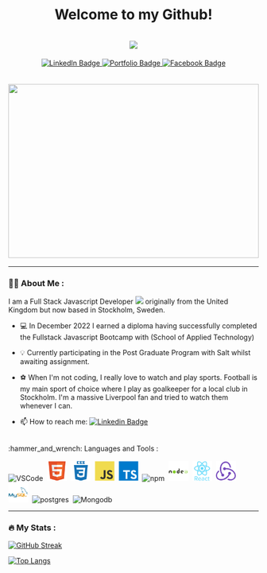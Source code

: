   <h1 align="center">
    Welcome to my Github!
  </h1>
  <br>
<div id="header" align="center">
  <img src="https://media.tenor.com/lNtmoshuUI8AAAAj/bahroo-hacker.gif" width="100"/>
</div>
<br>
<div id="badges" align="center">
  <a href="https://www.linkedin.com/in/robert-bish-1a6a8637">
    <img src="https://img.shields.io/badge/LinkedIn-blue?style=for-the-badge&logo=linkedin&logoColor=white" alt="LinkedIn Badge"/>
  </a>
  <a href="https://robertbishwebdeveloper.com">
    <img src="https://img.shields.io/badge/Portfolio-darkgreen?style=for-the-badge&logo=portfolio&logoColor=white" alt="Portfolio Badge"/>
  </a>
  <a href="https://www.facebook.com/robert.bish.9">
    <img src="https://img.shields.io/badge/Facebook-darkblue?style=for-the-badge&logo=facebook&logoColor=white" alt="Facebook Badge"/>
  </a>
</div>
<div id="counter" align="center">
  <img src="https://komarev.com/ghpvc/?username=bobbybish81&style=flat-square&color=blue" alt=""/>
</div>
  <br>
<div align="center">
  <img src="https://media.giphy.com/media/dWesBcTLavkZuG35MI/giphy.gif" width="100%" height="350"/>
</div>

---

### :man_technologist: About Me :
I am a Full Stack Javascript Developer <img src="https://media.giphy.com/media/WUlplcMpOCEmTGBtBW/giphy.gif" width="30"> originally from the United Kingdom but now based in Stockholm, Sweden.

- :computer: In December 2022 I earned a diploma having successfully completed the Fullstack Javascript Bootcamp with </Salt> (School of Applied Technology)

- :bulb: Currently participating in the Post Graduate Program with Salt whilst awaiting assignment.

- :soccer: When I'm not coding, I really love to watch and play sports. Football is my main sport of choice where I play as goalkeeper for a local club in Stockholm. I'm a massive Liverpool fan and tried to watch them whenever I can.

- :mailbox: How to reach me:  [![Linkedin Badge](https://img.shields.io/badge/LinkedIn-blue?style=flat&logo=Linkedin&logoColor=white)](https://github.com/bobbybish81)

<br>
:hammer_and_wrench: Languages and Tools :
<br>
<br>
<div>
  <img src="https://cdn.jsdelivr.net/gh/devicons/devicon/icons/vscode/vscode-original.svg" title="VSCode" alt="VSCode" width="40" height="40"/>&nbsp;
  <img src="https://github.com/devicons/devicon/blob/master/icons/html5/html5-original.svg" title="HTML5" alt="HTML" width="40" height="40"/>&nbsp;
  <img src="https://github.com/devicons/devicon/blob/master/icons/css3/css3-plain-wordmark.svg" title="CSS3" alt="CSS" width="40" height="40"/>&nbsp;
  <img src="https://github.com/devicons/devicon/blob/master/icons/javascript/javascript-original.svg" title="JavaScript" alt="JavaScript" width="40" height="40"/>&nbsp;
    <img src="https://github.com/devicons/devicon/blob/master/icons/typescript/typescript-original.svg" title="Typescript" alt="Typescript" width="40" height="40"/>&nbsp;
  <img src="https://cdn.jsdelivr.net/gh/devicons/devicon/icons/npm/npm-original-wordmark.svg" title="npm" alt="npm" width="40" height="40"/>&nbsp;
    <img src="https://github.com/devicons/devicon/blob/master/icons/nodejs/nodejs-original-wordmark.svg" title="NodeJS" alt="NodeJS" width="40" height="40"/>&nbsp;
  <img src="https://github.com/devicons/devicon/blob/master/icons/react/react-original-wordmark.svg" title="React" alt="React" width="40" height="40"/>&nbsp;
  <img src="https://github.com/devicons/devicon/blob/master/icons/redux/redux-original.svg" title="Redux" alt="Redux " width="40" height="40"/>&nbsp;
  <img src="https://github.com/devicons/devicon/blob/master/icons/mysql/mysql-original-wordmark.svg" title="MySQL"  alt="MySQL" width="40" height="40"/>&nbsp;
  <img src="https://cdn.jsdelivr.net/gh/devicons/devicon/icons/postgresql/postgresql-original.svg" title="postgres" alt="postgres" width="40" height="40"/>&nbsp;
  <img src="https://cdn.jsdelivr.net/gh/devicons/devicon/icons/mongodb/mongodb-original-wordmark.svg" title="Mongodb" alt="Mongodb" width="40" height="40"/>&nbsp;
</div>

---

### :fire: My Stats :

[![GitHub Streak](http://github-readme-streak-stats.herokuapp.com?user=bobbybish81&theme=dark&background=000000)](https://git.io/streak-stats)

[![Top Langs](https://github-readme-stats.vercel.app/api/top-langs/?username=bobbybish81&layout=compact&theme=vision-friendly-dark)](https://github.com/anuraghazra/github-readme-stats)
